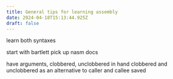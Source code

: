 ```yaml
---
title: General tips for learning assembly
date: 2024-04-18T15:13:44.925Z
draft: false
---
```

learn both syntaxes

start with bartlett
pick up nasm docs

have arguments, clobbered, unclobbered in hand
clobbered and unclobbered as an alternative to caller and callee saved